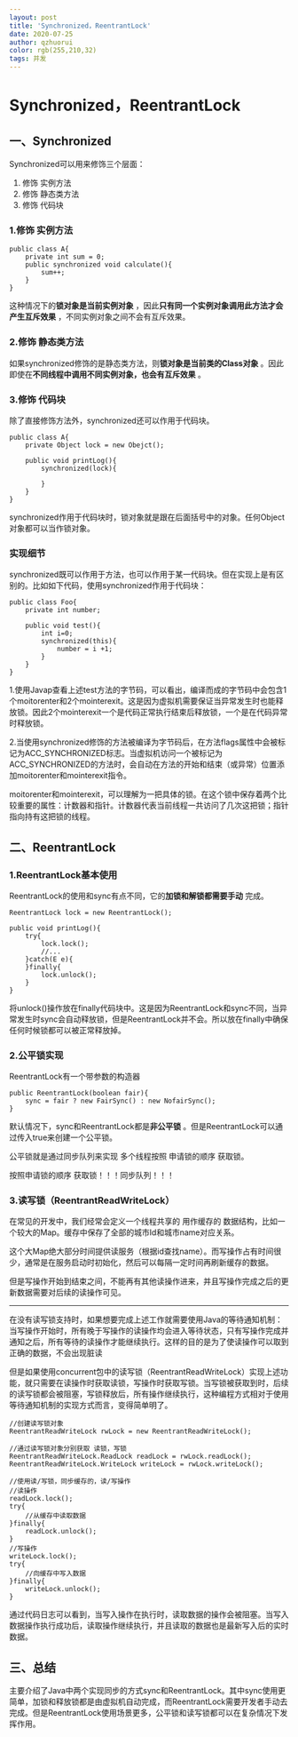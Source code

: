 ```yaml
---
layout: post
title: 'Synchronized，ReentrantLock'
date: 2020-07-25
author: qzhuorui
color: rgb(255,210,32)
tags: 并发
---
```




# Synchronized，ReentrantLock

## 一、Synchronized

Synchronized可以用来修饰三个层面：

1. 修饰 实例方法
2. 修饰 静态类方法
3. 修饰 代码块

### 1.修饰 实例方法

```
public class A{
    private int sum = 0;
    public synchronized void calculate(){
        sum++;
    }
}
```

这种情况下的**锁对象是当前实例对象** ，因此**只有同一个实例对象调用此方法才会产生互斥效果** ，不同实例对象之间不会有互斥效果。

### 2.修饰 静态类方法

如果synchronized修饰的是静态类方法，则**锁对象是当前类的Class对象** 。因此即使在**不同线程中调用不同实例对象，也会有互斥效果** 。

### 3.修饰 代码块

除了直接修饰方法外，synchronized还可以作用于代码块。

```
public class A{
    private Object lock = new Obejct();
    
    public void printLog(){
        synchronized(lock){
            
        }
    }
}
```

synchronized作用于代码块时，锁对象就是跟在后面括号中的对象。任何Object对象都可以当作锁对象。

### 实现细节

synchronized既可以作用于方法，也可以作用于某一代码块。但在实现上是有区别的。比如如下代码，使用synchronized作用于代码块：

```
public class Foo{
    private int number;
    
    public void test(){
        int i=0;
        synchronized(this){
            number = i +1;
        }
    }
}
```

1.使用Javap查看上述test方法的字节码，可以看出，编译而成的字节码中会包含1个moitorenter和2个mointerexit。这是因为虚拟机需要保证当异常发生时也能释放锁。因此2个mointerexit一个是代码正常执行结束后释放锁，一个是在代码异常时释放锁。

2.当使用synchronized修饰的方法被编译为字节码后，在方法flags属性中会被标记为ACC_SYNCHRONIZED标志。当虚拟机访问一个被标记为ACC_SYNCHRONIZED的方法时，会自动在方法的开始和结束（或异常）位置添加moitorenter和mointerexit指令。

moitorenter和mointerexit，可以理解为一把具体的锁。在这个锁中保存着两个比较重要的属性：计数器和指针。计数器代表当前线程一共访问了几次这把锁；指针指向持有这把锁的线程。

## 二、ReentrantLock

### 1.ReentrantLock基本使用

ReentrantLock的使用和sync有点不同，它的**加锁和解锁都需要手动** 完成。

```
ReentrantLock lock = new ReentrantLock();

public void printLog(){
	try{
        lock.lock();
        //...
	}catch(E e){
	}finally{
        lock.unlock();
	}
}
```

将unlock()操作放在finally代码块中。这是因为ReentrantLock和sync不同，当异常发生时sync会自动释放锁，但是ReentrantLock并不会。所以放在finally中确保任何时候锁都可以被正常释放掉。



### 2.公平锁实现

ReentrantLock有一个带参数的构造器

```
public ReentrantLock(boolean fair){
    sync = fair ? new FairSync() : new NofairSync();
}
```

默认情况下，sync和ReentrantLock都是**非公平锁** 。但是ReentrantLock可以通过传入true来创建一个公平锁。

公平锁就是通过同步队列来实现 多个线程按照 申请锁的顺序 获取锁。

按照申请锁的顺序 获取锁！！！同步队列！！！

### 3.读写锁（ReentrantReadWriteLock）

在常见的开发中，我们经常会定义一个线程共享的 用作缓存的 数据结构，比如一个较大的Map。缓存中保存了全部的城市Id和城市name对应关系。

这个大Map绝大部分时间提供读服务（根据id查找name）。而写操作占有时间很少，通常是在服务启动时初始化，然后可以每隔一定时间再刷新缓存的数据。

但是写操作开始到结束之间，不能再有其他读操作进来，并且写操作完成之后的更新数据需要对后续的读操作可见。

---

在没有读写锁支持时，如果想要完成上述工作就需要使用Java的等待通知机制：当写操作开始时，所有晚于写操作的读操作均会进入等待状态，只有写操作完成并通知之后，所有等待的读操作才能继续执行。这样的目的是为了使读操作可以取到正确的数据，不会出现脏读

但是如果使用concurrent包中的读写锁（ReentrantReadWriteLock）实现上述功能，就只需要在读操作时获取读锁，写操作时获取写锁。当写锁被获取到时，后续的读写锁都会被阻塞，写锁释放后，所有操作继续执行，这种编程方式相对于使用等待通知机制的实现方式而言，变得简单明了。

```
//创建读写锁对象
ReentrantReadWriteLock rwLock = new ReentrantReadWriteLock();

//通过读写锁对象分别获取 读锁，写锁
ReentrantReadWriteLock.ReadLock readLock = rwLock.readLock();
ReentrantReadWriteLock.WriteLock writeLock = rwLock.writeLock();

//使用读/写锁，同步缓存的，读/写操作
//读操作
readLock.lock();
try{
    //从缓存中读取数据
}finally{
    readLock.unlock();
}
//写操作
writeLock.lock();
try{
    //向缓存中写入数据
}finally{
    writeLock.unlock();
}
```

通过代码日志可以看到，当写入操作在执行时，读取数据的操作会被阻塞。当写入数据操作执行成功后，读取操作继续执行，并且读取的数据也是最新写入后的实时数据。

## 三、总结

主要介绍了Java中两个实现同步的方式sync和ReentrantLock。其中sync使用更简单，加锁和释放锁都是由虚拟机自动完成，而ReentrantLock需要开发者手动去完成。但是ReentrantLock使用场景更多，公平锁和读写锁都可以在复杂情况下发挥作用。

